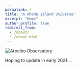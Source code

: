 ```yaml
---
permalink: /
title: "A Rhode Island Universe"
excerpt: "Home"
author_profile: true
redirect_from: 
  - /about/
  - /about.html
---
```


![Arecibo Observatory](../images/ao_pano.jpg)

Hoping to update in early 2021...